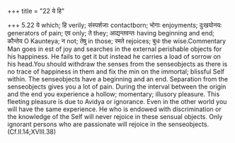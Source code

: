 +++
title = "22 ये हि"

+++
5.22 ये which; हि verily; संस्पर्शजाः contactborn; भोगाः enjoyments;
दुःखयोनयः generators of pain; एव only; ते they; आद्यन्तवन्तः having
beginning and end; कौन्तेय O Kaunteya; न not; तेषु in those; रमते
rejoices; बुधः the wise.Commentary Man goes in est of joy and searches
in the external perishable objects for his happiness. He fails to get it
but instead he carries a load of sorrow on his head.You should withdraw
the senses from the senseobjects as there is no trace of happiness in
them and fix the min on the immortal; blissful Self within. The
senseobjects have a beginning and an end. Separation from the
senseobjects gives you a lot of pain. During the interval between the
origin and the end you experience a hollow; momentary; illusory
pleasure. This fleeting pleasure is due to Avidya or ignorance. Even in
the other world you will have the same experience. He who is endowed
with discrimination or the knowledge of the Self will never rejoice in
these sensual objects. Only ignorant persons who are passionate will
rejoice in the senseobjects. (Cf.II.14;XVIII.38)
